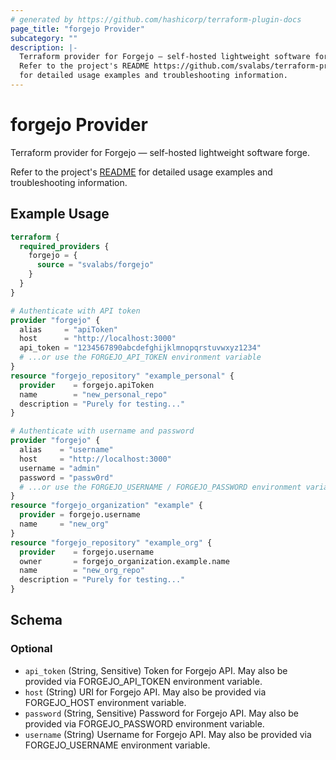 ```yaml
---
# generated by https://github.com/hashicorp/terraform-plugin-docs
page_title: "forgejo Provider"
subcategory: ""
description: |-
  Terraform provider for Forgejo — self-hosted lightweight software forge.
  Refer to the project's README https://github.com/svalabs/terraform-provider-forgejo#readme
  for detailed usage examples and troubleshooting information.
---
```


# forgejo Provider

Terraform provider for Forgejo — self-hosted lightweight software forge.

Refer to the project's [README](https://github.com/svalabs/terraform-provider-forgejo#readme)
for detailed usage examples and troubleshooting information.

## Example Usage

```terraform
terraform {
  required_providers {
    forgejo = {
      source = "svalabs/forgejo"
    }
  }
}

# Authenticate with API token
provider "forgejo" {
  alias     = "apiToken"
  host      = "http://localhost:3000"
  api_token = "1234567890abcdefghijklmnopqrstuvwxyz1234"
  # ...or use the FORGEJO_API_TOKEN environment variable
}
resource "forgejo_repository" "example_personal" {
  provider    = forgejo.apiToken
  name        = "new_personal_repo"
  description = "Purely for testing..."
}

# Authenticate with username and password
provider "forgejo" {
  alias    = "username"
  host     = "http://localhost:3000"
  username = "admin"
  password = "passw0rd"
  # ...or use the FORGEJO_USERNAME / FORGEJO_PASSWORD environment variables
}
resource "forgejo_organization" "example" {
  provider = forgejo.username
  name     = "new_org"
}
resource "forgejo_repository" "example_org" {
  provider    = forgejo.username
  owner       = forgejo_organization.example.name
  name        = "new_org_repo"
  description = "Purely for testing..."
}
```

<!-- schema generated by tfplugindocs -->
## Schema

### Optional

- `api_token` (String, Sensitive) Token for Forgejo API. May also be provided via FORGEJO_API_TOKEN environment variable.
- `host` (String) URI for Forgejo API. May also be provided via FORGEJO_HOST environment variable.
- `password` (String, Sensitive) Password for Forgejo API. May also be provided via FORGEJO_PASSWORD environment variable.
- `username` (String) Username for Forgejo API. May also be provided via FORGEJO_USERNAME environment variable.
